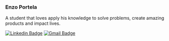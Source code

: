 ### Enzo Portela
A student that loves apply his knowledge to solve problems, create amazing products and impact lives.

[![Linkedin Badge](https://img.shields.io/badge/-Enzo%20Portela-097fb5?style=flat-square&logo=Linkedin&logoColor=white&link=https://www.linkedin.com/in/enzoportela/)](https://www.linkedin.com/in/enzoportela/) 
[![Gmail Badge](https://img.shields.io/badge/-enzoportela2003@gmail.com-097fb5?style=flat-square&logo=Gmail&logoColor=white&link=mailto:enzoportela2003@gmail.com)](mailto:enzoportela2003@gmail.com)


